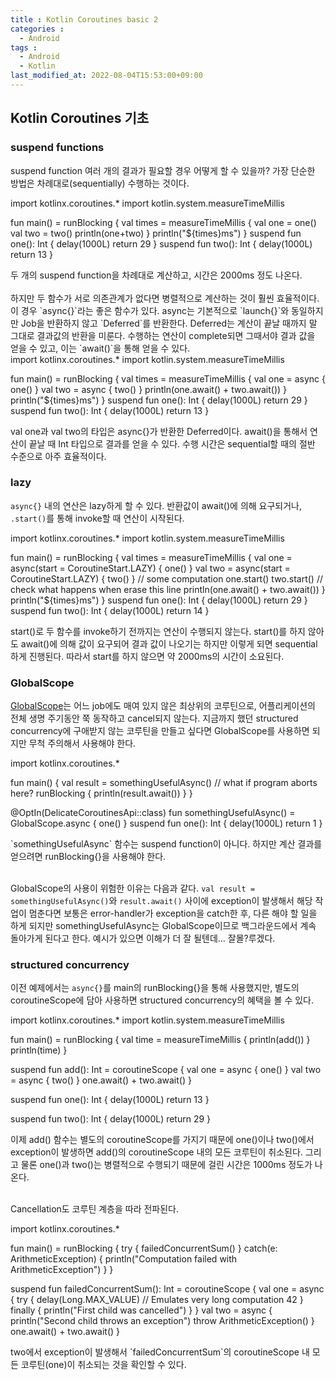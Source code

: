 ```yaml
---
title : Kotlin Coroutines basic 2
categories : 
  - Android
tags :
  - Android 
  - Kotlin
last_modified_at: 2022-08-04T15:53:00+09:00
---
```


<script src="https://unpkg.com/kotlin-playground@1" data-selector=".kotlin-code"></script>


## Kotlin Coroutines 기초

### suspend functions

suspend function 여러 개의 결과가 필요할 경우 어떻게 할 수 있을까? 가장 단순한 방법은 차례대로(sequentially) 수행하는 것이다.
<div class="kotlin-code"  theme="darcula" >
import kotlinx.coroutines.*
import kotlin.system.measureTimeMillis

fun main() = runBlocking {
    val times = measureTimeMillis {
        val one = one()
        val two = two()
        println(one+two)
    }
    println("${times}ms")
}
suspend fun one(): Int {
    delay(1000L)
    return 29
}
suspend fun two(): Int {
    delay(1000L)
    return 13
}
</div>
두 개의 suspend function을 차례대로 계산하고, 시간은 2000ms 정도 나온다. <br /><br />
하지만 두 함수가 서로 의존관계가 없다면 병렬적으로 계산하는 것이 훨씬 효율적이다. 이 경우 `async{}`라는 좋은 함수가 있다. async는 기본적으로 `launch{}`와 동일하지만 Job을 반환하지 않고 `Deferred<T>`를 반환한다. Deferred는 계산이 끝날 때까지 말 그대로 결과값의 반환을 미룬다. 수행하는 연산이 complete되면 그때서야 결과 값을 얻을 수 있고, 이는 `await()`을 통해 얻을 수 있다.
<div class="kotlin-code"  theme="darcula" >
import kotlinx.coroutines.*
import kotlin.system.measureTimeMillis

fun main() = runBlocking {
    val times = measureTimeMillis {
        val one = async { one() }
        val two = async { two() }
        println(one.await() + two.await())
    }
    println("${times}ms")
}
suspend fun one(): Int {
    delay(1000L)
    return 29
}
suspend fun two(): Int {
    delay(1000L)
    return 13
}
</div>
val one과 val two의 타입은 async{}가 반환한 Deferred<Int>이다. await()을 통해서 연산이 끝날 때 Int 타입으로 결과를 얻을 수 있다. 수행 시간은 sequential할 때의 절반 수준으로 아주 효율적이다.
  
### lazy
`async{}` 내의 연산은 lazy하게 할 수 있다. 반환값이 await()에 의해 요구되거나, `.start()`를 통해 invoke할 때 연산이 시작된다.
<div class="kotlin-code"  theme="darcula" >
import kotlinx.coroutines.*
import kotlin.system.measureTimeMillis

fun main() = runBlocking {
    val times = measureTimeMillis {
        val one = async(start = CoroutineStart.LAZY) { one() }
        val two = async(start = CoroutineStart.LAZY) { two() }
        // some computation
        one.start()
        two.start()   // check what happens when erase this line
        println(one.await() + two.await())
    }
    println("${times}ms")
}
suspend fun one(): Int {
    delay(1000L)
    return 29
}
suspend fun two(): Int {
    delay(1000L)
    return 14
}
</div>
start()로 두 함수를 invoke하기 전까지는 연산이 수행되지 않는다. start()를 하지 않아도 await()에 의해 값이 요구되어 결과 값이 나오기는 하지만 이렇게 되면 sequential하게 진행된다. 따라서 start를 하지 않으면 약 2000ms의 시간이 소요된다.
  
### GlobalScope
[GlobalScope]는 어느 job에도 매여 있지 않은 최상위의 코루틴으로, 어플리케이션의 전체 생명 주기동안 쭉 동작하고 cancel되지 않는다. 지금까지 했던 structured concurrency에 구애받지 않는 코루틴을 만들고 싶다면 GlobalScope를 사용하면 되지만 무척 주의해서 사용해야 한다.
<div class="kotlin-code"  theme="darcula" >
import kotlinx.coroutines.*

fun main() {
    val result = somethingUsefulAsync()
    // what if program aborts here?
    runBlocking {
        println(result.await())
    }
}

@OptIn(DelicateCoroutinesApi::class)
fun somethingUsefulAsync() = GlobalScope.async {
    one()
}
suspend fun one(): Int {
    delay(1000L)
    return 1
}
</div>
`somethingUsefulAsync` 함수는 suspend function이 아니다. 하지만 계산 결과를 얻으려면 runBlocking{}을 사용해야 한다.<br /><br />
 
 GlobalScope의 사용이 위험한 이유는 다음과 같다. `val result = somethingUsefulAsync()`와 `result.await()` 사이에 exception이 발생해서 해당 작업이 멈춘다면 보통은 error-handler가 exception을 catch한 후, 다른 해야 할 일을 하게 되지만 somethingUsefulAsync는 GlobalScope이므로 백그라운드에서 계속 돌아가게 된다고 한다. 예시가 있으면 이해가 더 잘 될텐데... 잘몰?루겠다.
  
### structured concurrency
이전 예제에서는 `async{}`를 main의 runBlocking{}을 통해 사용했지만, 별도의 coroutineScope에 담아 사용하면 structured concurrency의 혜택을 볼 수 있다.
<div class="kotlin-code"  theme="darcula" >
import kotlinx.coroutines.*
import kotlin.system.measureTimeMillis

fun main() = runBlocking {
    val time = measureTimeMillis {
        println(add())
    }
    println(time)
}

suspend fun add(): Int = coroutineScope {
    val one = async { one() }
    val two = async { two() }
    one.await() + two.await()
}

suspend fun one(): Int {
    delay(1000L)
    return 13
}

suspend fun two(): Int {
    delay(1000L)
    return 29
}
</div>
이제 add() 함수는 별도의 coroutineScope를 가지기 때문에 one()이나 two()에서 exception이 발생하면 add()의 coroutineScope 내의 모든 코루틴이 취소된다. 그리고 물론 one()과 two()는 병렬적으로 수행되기 때문에 걸린 시간은 1000ms 정도가 나온다. <br /><br />
 
Cancellation도 코루틴 계층을 따라 전파된다.
<div class="kotlin-code"  theme="darcula" >
import kotlinx.coroutines.*

fun main() = runBlocking<Unit> {
    try {
        failedConcurrentSum()
    } catch(e: ArithmeticException) {
        println("Computation failed with ArithmeticException")
    }
}

suspend fun failedConcurrentSum(): Int = coroutineScope {
    val one = async<Int> { 
        try {
            delay(Long.MAX_VALUE) // Emulates very long computation
            42
        } finally {
            println("First child was cancelled")
        }
    }
    val two = async<Int> { 
        println("Second child throws an exception")
        throw ArithmeticException()
    }
    one.await() + two.await()
}
</div>
two에서 exception이 발생해서 `failedConcurrentSum`의 coroutineScope 내 모든 코루틴(one)이 취소되는 것을 확인할 수 있다.
  
[GlobalScope]: https://kotlinlang.org/api/kotlinx.coroutines/kotlinx-coroutines-core/kotlinx.coroutines/-global-scope/

